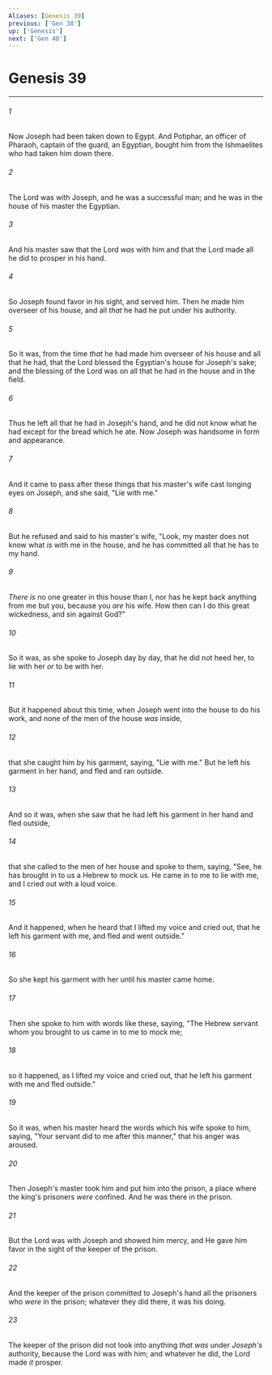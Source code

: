 ```yaml
---
Aliases: [Genesis 39]
previous: ['Gen 38']
up: ['Genesis']
next: ['Gen 40']
---
```

# Genesis 39

***


###### 1 
Now Joseph had been taken down to Egypt. And Potiphar, an officer of Pharaoh, captain of the guard, an Egyptian, bought him from the Ishmaelites who had taken him down there. 

###### 2 
The Lord was with Joseph, and he was a successful man; and he was in the house of his master the Egyptian. 

###### 3 
And his master saw that the Lord _was_ with him and that the Lord made all he did to prosper in his hand. 

###### 4 
So Joseph found favor in his sight, and served him. Then he made him overseer of his house, and all _that_ he had he put under his authority. 

###### 5 
So it was, from the time _that_ he had made him overseer of his house and all that he had, that the Lord blessed the Egyptian's house for Joseph's sake; and the blessing of the Lord was on all that he had in the house and in the field. 

###### 6 
Thus he left all that he had in Joseph's hand, and he did not know what he had except for the bread which he ate. Now Joseph was handsome in form and appearance. 

###### 7 
And it came to pass after these things that his master's wife cast longing eyes on Joseph, and she said, "Lie with me." 

###### 8 
But he refused and said to his master's wife, "Look, my master does not know what _is_ with me in the house, and he has committed all that he has to my hand. 

###### 9 
_There is_ no one greater in this house than I, nor has he kept back anything from me but you, because you _are_ his wife. How then can I do this great wickedness, and sin against God?" 

###### 10 
So it was, as she spoke to Joseph day by day, that he did not heed her, to lie with her _or_ to be with her. 

###### 11 
But it happened about this time, when Joseph went into the house to do his work, and none of the men of the house _was_ inside, 

###### 12 
that she caught him by his garment, saying, "Lie with me." But he left his garment in her hand, and fled and ran outside. 

###### 13 
And so it was, when she saw that he had left his garment in her hand and fled outside, 

###### 14 
that she called to the men of her house and spoke to them, saying, "See, he has brought in to us a Hebrew to mock us. He came in to me to lie with me, and I cried out with a loud voice. 

###### 15 
And it happened, when he heard that I lifted my voice and cried out, that he left his garment with me, and fled and went outside." 

###### 16 
So she kept his garment with her until his master came home. 

###### 17 
Then she spoke to him with words like these, saying, "The Hebrew servant whom you brought to us came in to me to mock me; 

###### 18 
so it happened, as I lifted my voice and cried out, that he left his garment with me and fled outside." 

###### 19 
So it was, when his master heard the words which his wife spoke to him, saying, "Your servant did to me after this manner," that his anger was aroused. 

###### 20 
Then Joseph's master took him and put him into the prison, a place where the king's prisoners _were_ confined. And he was there in the prison. 

###### 21 
But the Lord was with Joseph and showed him mercy, and He gave him favor in the sight of the keeper of the prison. 

###### 22 
And the keeper of the prison committed to Joseph's hand all the prisoners who _were_ in the prison; whatever they did there, it was his doing. 

###### 23 
The keeper of the prison did not look into anything _that was_ under _Joseph's_ authority, because the Lord was with him; and whatever he did, the Lord made _it_ prosper.
